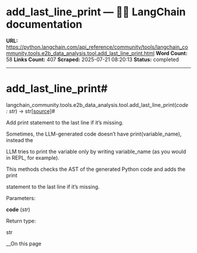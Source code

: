 # add_last_line_print — 🦜🔗 LangChain  documentation

**URL:** https://python.langchain.com/api_reference/community/tools/langchain_community.tools.e2b_data_analysis.tool.add_last_line_print.html
**Word Count:** 58
**Links Count:** 407
**Scraped:** 2025-07-21 08:20:13
**Status:** completed

---

# add\_last\_line\_print\#

langchain\_community.tools.e2b\_data\_analysis.tool.add\_last\_line\_print\(_code : str_\) → str[\[source\]](https://python.langchain.com/api_reference/_modules/langchain_community/tools/e2b_data_analysis/tool.html#add_last_line_print)\#     

Add print statement to the last line if it’s missing.

Sometimes, the LLM-generated code doesn’t have print\(variable\_name\), instead the     

LLM tries to print the variable only by writing variable\_name \(as you would in REPL, for example\).

This methods checks the AST of the generated Python code and adds the print     

statement to the last line if it’s missing.

Parameters:     

**code** \(_str_\)

Return type:     

str

__On this page